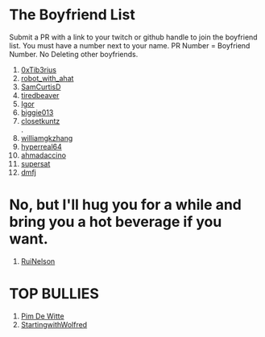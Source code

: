 # The Boyfriend List

Submit a PR with a link to your twitch or github handle to join the boyfriend list. You must have a number next to your name. PR Number = Boyfriend Number. No Deleting other boyfriends. 

<ol>
  <li><a href="https://x.com/0xTib3rius">0xTib3rius</a></li>
  <li><a href="https://twitch.tv/robot_with_ahat">robot_with_ahat</a></li>
  <li><a href="https://twitch.tv/SamCurtisD">SamCurtisD</a></li>
  <li><a href="https://twitch.tv/tiredbeaver">tiredbeaver</a></li>
  <li><a href="https://github.com/igorbrigadir">Igor</a></li>
  <li><a href="https://twitch.tv/biggie013">biggie013</a></li>
  <li><a href="https://github.com/yeastinfectedtwatz">closetkuntz</a></li>.
  <li><a href="https://github.com/williamgkzhang">williamgkzhang</a></li>
  <li><a href="https://github.com/hyperreal64">hyperreal64</a></li>
  <li><a href="https://docs.google.com/presentation/d/10qTrvAhfkgoVn4c8IchPzbp9U-flCfOC3CMNXv31SuM/edit?usp=sharing">ahmadaccino</a></li>
  <li><a href="https://github.com/supersat">supersat</a></li>
  <li><a href="https://github.com/dmfj">dmfj</a></li>
</ol>

# No, but I'll hug you for a while and bring you a hot beverage if you want.

<ol>
  <li><a href="https://github.com/RuiNelson">RuiNelson</a></li>
</ol>

# TOP BULLIES 

<ol>
  <li><a href="https://github.com/endingwithali/boyfriendlist/pull/8">Pim De Witte</a></li>
  <li><a href="https://github.com/endingwithali/boyfriendlist/pull/11">StartingwithWolfred</a></li>
</ol>
